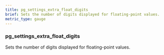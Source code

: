 ```yaml
---
title: pg_settings_extra_float_digits
brief: Sets the number of digits displayed for floating-point values.
metric_type: gauge
---
```

### pg_settings_extra_float_digits

Sets the number of digits displayed for floating-point values.